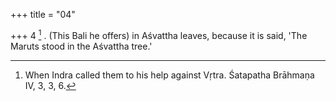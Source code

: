 +++
title = "04"

+++
4 [^3] . (This Bali he offers) in Aśvattha leaves, because it is said, 'The Maruts stood in the Aśvattha tree.'


[^3]:  When Indra called them to his help against Vṛtra. Śatapatha Brāhmaṇa IV, 3, 3, 6.
